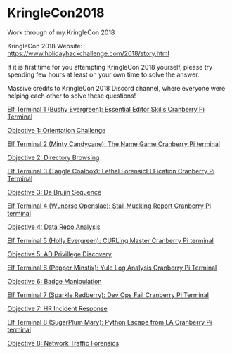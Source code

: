 # KringleCon2018
Work through of my KringleCon 2018

KringleCon 2018 Website: https://www.holidayhackchallenge.com/2018/story.html

If it is first time for you attempting KringleCon 2018 yourself, please try spending few hours at least on your own time to solve the answer. 

Massive credits to KringleCon 2018 Discord channel, where everyone were helping each other to solve these questions!

[Elf Terminal 1 (Bushy Evergreen): Essential Editor Skills Cranberry Pi Terminal](https://github.com/dkctfgit/kringleCon2018/wiki/Elf-Terminal-1-(Bushy-Evergreen):-Essential-Editor-Skills-Cranberry-Pi-Terminal)

[Objective 1: Orientation Challenge](https://github.com/dkctfgit/kringleCon2018/wiki/Objective-1:-Orientation-Challenge)

[Elf Terminal 2 (Minty Candycane): The Name Game Cranberry Pi terminal](https://github.com/dkctfgit/kringleCon2018/wiki/Elf-Terminal-2-(Minty-Candycane):-The-Name-Game-Cranberry-Pi-terminal)

[Objective 2: Directory Browsing](https://github.com/dkctfgit/kringleCon2018/wiki/Objective-2:-Directory-Browsing)

[Elf Terminal 3 (Tangle Coalbox): Lethal ForensicELFication Cranberry Pi Terminal](https://github.com/dkctfgit/kringleCon2018/wiki/Elf-Terminal-3-(Tangle-Coalbox):-Lethal-ForensicELFication-Cranberry-Pi-Terminal)

[Objective 3: De Brujin Sequence](https://github.com/dkctfgit/kringleCon2018/wiki/Objective-3:-De-Brujin-Sequences)

[Elf Terminal 4 (Wunorse Openslae): Stall Mucking Report Cranberry Pi terminal](https://github.com/dkctfgit/kringleCon2018/wiki/Elf-Terminal-4-(Wunorse-Openslae):-Stall-Mucking-Report-Cranberry-Pi-terminal)

[Objective 4: Data Repo Analysis](https://github.com/dkctfgit/kringleCon2018/wiki/Objective-4:-Data-Repo-Analysis)

[Elf Terminal 5 (Holly Evergreen): CURLing Master Cranberry Pi terminal](https://github.com/dkctfgit/kringleCon2018/wiki/Elf-Terminal-5-(Holly-Evergreen):-CURLing-Master-Cranberry-Pi-terminal)

[Objective 5: AD Privillege Discovery](https://github.com/dkctfgit/kringleCon2018/wiki/Objective-5:-AD-Privillege-Discovery)

[Elf Terminal 6 (Pepper Minstix): Yule Log Analysis Cranberry Pi Terminal](https://github.com/dkctfgit/kringleCon2018/wiki/Elf-Terminal-6-(Pepper-Minstix):-Yule-Log-Analysis-Cranberry-Pi-Terminal)

[Objective 6: Badge Manipulation](https://github.com/dkctfgit/kringleCon2018/wiki/Objective-6:-Badge-Manipulation)

[Elf Terminal 7 (Sparkle Redberry): Dev Ops Fail Cranberry Pi Terminal](https://github.com/dkctfgit/kringleCon2018/wiki/Elf-Terminal-7-(Sparkle-Redberry):-Dev-Ops-Fail-Cranberry-Pi-Terminal)

[Objective 7: HR Incident Response](https://github.com/dkctfgit/kringleCon2018/wiki/Objective-7:-HR-Incident-Response)

[Elf Terminal 8 (SugarPlum Mary): Python Escape from LA Cranberry Pi terminal](https://github.com/dkctfgit/kringleCon2018/wiki/Elf-Terminal-8-(SugarPlum-Mary):-Python-Escape-from-LA-Cranberry-Pi-terminal)

[Objective 8: Network Traffic Forensics](https://github.com/dkctfgit/kringleCon2018/wiki/Objective-8:-Network-Traffic-Forensics)
